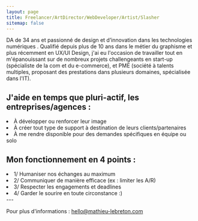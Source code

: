 ```yaml
---
layout: page
title: Freelancer/ArtDirector/WebDeveloper/Artist/Slasher
sitemap: false
---
```


DA de 34 ans et passionné de design et d’innovation dans les technologies numériques
.
Qualifié depuis plus de 10 ans dans le métier du graphisme et plus récemment en UX/UI Design,
j'ai eu l'occasion de travailler tout en m'épanouissant sur de nombreux projets challengeants
en start-up (spécialiste de la com et du e-commerce),
et PME (société à talents multiples, proposant des prestations dans plusieurs domaines, spécialisée dans l'IT).


## J'aide en temps que pluri-actif, les entreprises/agences :
  <li>À développer ou renforcer leur image</li>
  <li>À créer tout type de support à destination de leurs clients/partenaires</li>
  <li>À me rendre disponible pour des demandes spécifiques en équipe ou solo</li>


## Mon fonctionnement en 4 points :

  <li>1/ Humaniser nos échanges au maximum</li>
  <li>2/ Communiquer de manière efficace (ex : limiter les A/R)</li>
  <li>3/ Respecter les engagements et deadlines</li>
  <li>4/ Garder le sourire en toute circonstance :)</li>
---


Pour plus d'informations : [hello@mathieu-lebreton.com](mailto:hello@mathieu-lebreton.com/)

